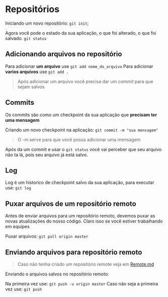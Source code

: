 # Repositórios

Iniciando um novo repositório: `git init`;

Agora você pode o estado da sua aplicação, o que foi alterado, o que foi salvado. `git status`

## Adicionando arquivos no repositório

Para adicionar **um arquivo** use `git add nome_do_arquivo`
Para adicionar **varios arquivos** use `git add .`

> Após adicionar um arquivo você precisa dar um *commit* para que sejam salvos

## Commits

Os commits são como um checkpoint da sua aplicação que **precisam ter uma mensagem**

Criando um novo checkpoint na aplicação: `git commit -m "sua mensagem"`

> O -m serve para que você possa adicionar uma mensagem  

Após da um commit e usar o `git status` você vai perceber que seu arquivo não ta lá, pois seu arquivo já está salvo.

## Log

Log é um historico de checkpoint salvo da sua aplicação, para executar use: `git log`

## Puxar arquivos de um repositório remoto

Antes de enviar arquivos para um repositório remoto, devemos puxar as novas atualizações do nosso código. Claro isso se você estiver trabalhando em equipes

Puxar arquivos: `git pull origin master`

## Enviando arquivos para repositório remoto

> Caso não tenha criado um repositório remote veja em [Remote.md](Remote.md)

Enviando o arquivos salvos no repositório remoto: 

Na primeira vez use: `git push -u origin master`
Caso não seja a primeira vez use: `git push`
